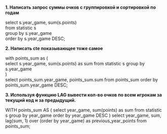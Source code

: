 **1. Написать запрос суммы очков с группировкой и сортировкой по годам**

select s.year_game, sum(s.points)  
from statistic s  
group by s.year_game  
order by s.year_game DESC; 

**2. Написать cte показывающее тоже самое**

with points_sum as (  
	select s.year_game, sum(s.points) as sum from statistic s group by s.year_game  
)  
select points_sum.year_game, points_sum.sum from points_sum order by points_sum.year_game DESC;

**3. Используя функцию LAG вывести кол-во очков по всем игрокам за текущий код и за предыдущий.**

WITH points_sum AS (
	select year_game, sum(points) as sum from statistic s group by year_game order by year_game DESC
) 
select year_game, sum, lag(sum, 1) over (order by year_game) as previous_year_points from points_sum;
